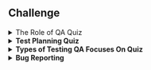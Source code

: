 ## Challenge

<details>
    <summary>The Role of QA Quiz<strong></strong></summary>
    <strong>A QA engineer should have cross-functional skills.</strong>
    <br>
    TRUE
    <br>
    <br>
    <strong>When is the earliest point that a QA get involved in the software development lifecycle?</strong>
    <br>
    the plan phase
    <br>
    <br>
    <strong>How does a QA not typically collaborate with a developer?</strong>
    <br>
    writing code
    <br>
    <br>
    <strong>A QA engineer should only share their goals with their manager.</strong>
    <br>
    FALSE
</details>
<details>
    <summary><strong>Test Planning Quiz</strong></summary>
    <strong>What is not a part of a test strategy?</strong>
    <br>
    test scenarios
    <br>
    <br>
    <strong>A test plan is created for each feature.</strong>
    <br>
    TRUE
    <br>
    <br>
    <strong>Acceptance criteria is written for each feature.</strong>
    <br>
    FALSE
    <br>
    <br>
    <strong>The definition of done specifies when _____.</strong>
    <br>
    testing is complete
</details>
<details>
    <summary><strong>Types of Testing QA Focuses On Quiz</strong></summary>
    <strong>_____ box testing examines the interaction between the outside and inside of a box.</strong>
    <br>
    gray
    <br>
    <br>
    <strong>Manual testing should be performed based on scenarios in a test plan.</strong>
    <br>
    TRUE
    <br>
    <br>
    <strong>All scenarios from a test plan should be written as UI automation tests.</strong>
    <br>
    FALSE
    <br>
    <br>
    <strong>Integration testing focuses on the _____ between components.</strong>
    <br>
    interaction
    <br>
    <br>
    <strong>What type of testing is done to make sure the software can handle the expected load over a long period of time?</strong>
    <br>
    endurance testing
    <br>
    <br>
    <strong>Security testing is performed to reveal flaws or vulnerabilities that can be exposed in an application by users.</strong>
    <br>
    TRUE
</details>
<details>
    <summary><strong>Bug Reporting</strong></summary>
    <strong>An application built with the highest quality will not have bugs.</strong>
    <br>
    FALSE
    <br>
    <br>
    <strong>What details should a bug report include?</strong>
    <br>
    All of these
    <br>
    <br>
    <strong>Severity is based on _.</strong>
    <br>
    how impactful the bug is to the business
    <br>
    <br>
    <strong>After triaging bugs its good practice to share the priority of bugs with the team.</strong>
    <br>
    TRUE
    <br>
    <br>
    <strong>When should a team focus on fixing bugs?</strong>
    <br>
    each development sprint
    <br>
    <br>
    <strong>Mob testing sessions are dedicated times to fix bugs.</strong>
    <br>
    FALSE
</details>
